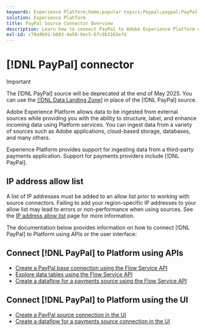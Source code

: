 ```yaml
---
keywords: Experience Platform;home;popular topics;Paypal;paypal;PayPal
solution: Experience Platform
title: PayPal Source Connector Overview
description: Learn how to connect PayPal to Adobe Experience Platform using APIs or the user interface.
exl-id: c70a9b91-b883-4e58-9ec5-6fc9b2163efd
---
```

# [!DNL PayPal] connector

>[!IMPORTANT]
>
>The [!DNL PayPal] source will be deprecated at the end of May 2025. You can use the [[!DNL Data Landing Zone]](../cloud-storage/data-landing-zone.md) in place of the [!DNL PayPal] source.

Adobe Experience Platform allows data to be ingested from external sources while providing you with the ability to structure, label, and enhance incoming data using Platform services. You can ingest data from a variety of sources such as Adobe applications, cloud-based storage, databases, and many others.

Experience Platform provides support for ingesting data from a third-party payments application. Support for payments providers include [!DNL PayPal].

## IP address allow list

A list of IP addresses must be added to an allow list prior to working with source connectors. Failing to add your region-specific IP addresses to your allow list may lead to errors or non-performance when using sources. See the [IP address allow list](../../ip-address-allow-list.md) page for more information.

The documentation below provides information on how to connect [!DNL PayPal] to Platform using APIs or the user interface:

## Connect [!DNL PayPal] to Platform using APIs

- [Create a PayPal base connection using the Flow Service API](../../tutorials/api/create/payments/paypal.md)
- [Explore data tables using the Flow Service API](../../tutorials/api/explore/tabular.md)
- [Create a dataflow for a payments source using the Flow Service API](../../tutorials/api/collect/payments.md)

## Connect [!DNL PayPal] to Platform using the UI

- [Create a PayPal source connection in the UI](../../tutorials/ui/create/payments/paypal.md)
- [Create a dataflow for a payments source connection in the UI](../../tutorials/ui/dataflow/payments.md)
